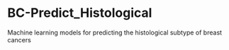 # BC-Predict_Histological
Machine learning models for predicting the histological subtype of breast cancers
